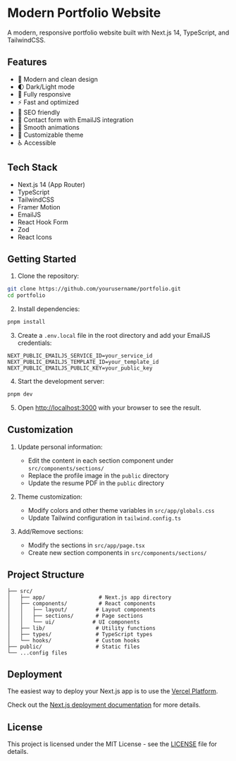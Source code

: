# Modern Portfolio Website

A modern, responsive portfolio website built with Next.js 14, TypeScript, and TailwindCSS.

## Features

- 🎨 Modern and clean design
- 🌓 Dark/Light mode
- 📱 Fully responsive
- ⚡ Fast and optimized
- 🎯 SEO friendly
- 📧 Contact form with EmailJS integration
- 🔄 Smooth animations
- 🎨 Customizable theme
- ♿ Accessible

## Tech Stack

- Next.js 14 (App Router)
- TypeScript
- TailwindCSS
- Framer Motion
- EmailJS
- React Hook Form
- Zod
- React Icons

## Getting Started

1. Clone the repository:
```bash
git clone https://github.com/yourusername/portfolio.git
cd portfolio
```

2. Install dependencies:
```bash
pnpm install
```

3. Create a `.env.local` file in the root directory and add your EmailJS credentials:
```env
NEXT_PUBLIC_EMAILJS_SERVICE_ID=your_service_id
NEXT_PUBLIC_EMAILJS_TEMPLATE_ID=your_template_id
NEXT_PUBLIC_EMAILJS_PUBLIC_KEY=your_public_key
```

4. Start the development server:
```bash
pnpm dev
```

5. Open [http://localhost:3000](http://localhost:3000) with your browser to see the result.

## Customization

1. Update personal information:
   - Edit the content in each section component under `src/components/sections/`
   - Replace the profile image in the `public` directory
   - Update the resume PDF in the `public` directory

2. Theme customization:
   - Modify colors and other theme variables in `src/app/globals.css`
   - Update Tailwind configuration in `tailwind.config.ts`

3. Add/Remove sections:
   - Modify the sections in `src/app/page.tsx`
   - Create new section components in `src/components/sections/`

## Project Structure

```
├── src/
│   ├── app/                 # Next.js app directory
│   ├── components/          # React components
│   │   ├── layout/         # Layout components
│   │   ├── sections/       # Page sections
│   │   └── ui/            # UI components
│   ├── lib/                # Utility functions
│   ├── types/              # TypeScript types
│   └── hooks/              # Custom hooks
├── public/                 # Static files
└── ...config files
```

## Deployment

The easiest way to deploy your Next.js app is to use the [Vercel Platform](https://vercel.com/new).

Check out the [Next.js deployment documentation](https://nextjs.org/docs/deployment) for more details.

## License

This project is licensed under the MIT License - see the [LICENSE](LICENSE) file for details.
